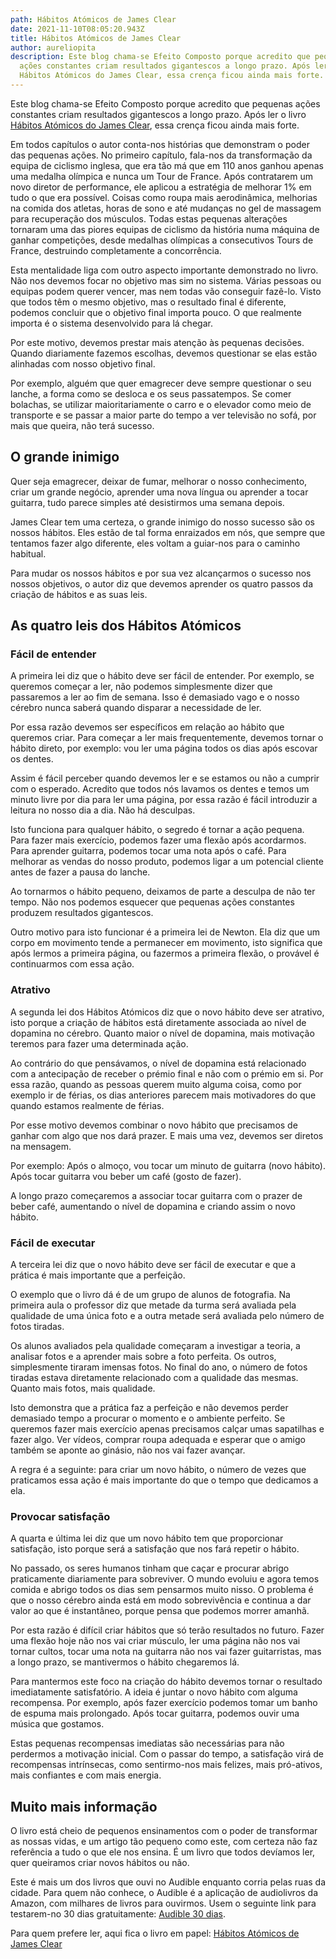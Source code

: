 ```yaml
---
path: Hábitos Atómicos de James Clear
date: 2021-11-10T08:05:20.943Z
title: Hábitos Atómicos de James Clear
author: aureliopita
description: Este blog chama-se Efeito Composto porque acredito que pequenas
  ações constantes criam resultados gigantescos a longo prazo. Após ler o livro
  Hábitos Atómicos do James Clear, essa crença ficou ainda mais forte.
---
```

Este blog chama-se Efeito Composto porque acredito que pequenas ações constantes criam resultados gigantescos a longo prazo. Após ler o livro <a href="https://amzn.to/3oil5qu" target="_blank"> Hábitos Atómicos do James Clear</a>, essa crença ficou ainda mais forte.

Em todos capítulos o autor conta-nos histórias que demonstram o poder das pequenas ações. No primeiro capítulo, fala-nos da transformação da equipa de ciclismo inglesa, que era tão má que em 110 anos ganhou apenas uma medalha olímpica e nunca um Tour de France. Após contratarem um novo diretor de performance, ele aplicou a estratégia de melhorar 1% em tudo o que era possível. Coisas como roupa mais aerodinâmica, melhorias na comida dos atletas, horas de sono e até mudanças no gel de massagem para recuperação dos músculos. Todas estas pequenas alterações tornaram uma das piores equipas de ciclismo da história numa máquina de ganhar competições, desde medalhas olímpicas a consecutivos Tours de France, destruindo completamente a concorrência. 

Esta mentalidade liga com outro aspecto importante demonstrado no livro. Não nos devemos focar no objetivo mas sim no sistema. Várias pessoas ou equipas podem querer vencer, mas nem todas vão conseguir fazê-lo. Visto que todos têm o mesmo objetivo, mas o resultado final é diferente, podemos concluir que o objetivo final importa pouco. O que realmente importa é o sistema desenvolvido para lá chegar.

Por este motivo, devemos prestar mais atenção às pequenas decisões. Quando diariamente fazemos escolhas, devemos questionar se elas estão alinhadas com nosso objetivo final. 

Por exemplo, alguém que quer emagrecer deve sempre questionar o seu lanche, a forma como se desloca e os seus passatempos. Se comer bolachas, se utilizar maioritariamente o carro e o elevador como meio de transporte e se passar a maior parte do tempo a ver televisão no sofá, por mais que queira, não terá sucesso.

## O grande inimigo

Quer seja emagrecer, deixar de fumar, melhorar o nosso conhecimento, criar um grande negócio, aprender uma nova língua ou aprender a tocar guitarra, tudo parece simples até desistirmos uma semana depois.

James Clear tem uma certeza, o grande inimigo do nosso sucesso são os nossos hábitos. Eles estão de tal forma enraizados em nós, que sempre que tentamos fazer algo diferente, eles voltam a guiar-nos para o caminho habitual.

Para mudar os nossos hábitos e por sua vez alcançarmos o sucesso nos nossos objetivos, o autor diz que devemos aprender os quatro passos da criação de hábitos e as suas leis.

## As quatro leis dos Hábitos Atómicos

### Fácil de entender

A primeira lei diz que o hábito deve ser fácil de entender. Por exemplo, se queremos começar a ler, não podemos simplesmente dizer que passaremos a ler ao fim de semana. Isso é demasiado vago e o nosso cérebro nunca saberá quando disparar a necessidade de ler.

Por essa razão devemos ser específicos em relação ao hábito que queremos criar. Para começar a ler mais frequentemente, devemos tornar o hábito direto, por exemplo: vou ler uma página todos os dias após escovar os dentes.

Assim é fácil perceber quando devemos ler e se estamos ou não a cumprir com o esperado. Acredito que todos nós lavamos os dentes e temos um minuto livre por dia para ler uma página, por essa razão é fácil introduzir a leitura no nosso dia a dia. Não há desculpas.

Isto funciona para qualquer hábito, o segredo é tornar a ação pequena. Para fazer mais exercício, podemos fazer uma flexão após acordarmos. Para aprender guitarra, podemos tocar uma nota após o café. Para melhorar as vendas do nosso produto, podemos ligar a um potencial cliente antes de fazer a pausa do lanche.

Ao tornarmos o hábito pequeno, deixamos de parte a desculpa de não ter tempo. Não nos podemos esquecer que pequenas ações constantes produzem resultados gigantescos. 

Outro motivo para isto funcionar é a primeira lei de Newton. Ela diz que um corpo em movimento tende a permanecer em movimento, isto significa que após lermos a primeira página, ou fazermos a primeira flexão, o provável é continuarmos com essa ação.

### Atrativo

A segunda lei dos Hábitos Atómicos diz que o novo hábito deve ser atrativo, isto porque a criação de hábitos está diretamente associada ao nível de dopamina no cérebro. Quanto maior o nível de dopamina, mais motivação teremos para fazer uma determinada ação. 

Ao contrário do que pensávamos, o nível de dopamina está relacionado com a antecipação de receber o prémio final e não com o prémio em si. Por essa razão, quando as pessoas querem muito alguma coisa, como por exemplo ir de férias, os dias anteriores parecem mais motivadores do que quando estamos realmente de férias.

Por esse motivo devemos combinar o novo hábito que precisamos de ganhar com algo que nos dará prazer. E mais uma vez, devemos ser diretos na mensagem.

Por exemplo: Após o almoço, vou tocar um minuto de guitarra (novo hábito). Após tocar guitarra vou beber um café (gosto de fazer).

A longo prazo começaremos a associar tocar guitarra com o prazer de beber café, aumentando o nível de dopamina e criando assim o novo hábito.

### Fácil de executar

A terceira lei diz que o novo hábito deve ser fácil de executar e que a prática é mais importante que a perfeição.

O exemplo que o livro dá é de um grupo de alunos de fotografia. Na primeira aula o professor diz que metade da turma será avaliada pela qualidade de uma única foto e a outra metade será avaliada pelo número de fotos tiradas.

Os alunos avaliados pela qualidade começaram a investigar a teoria, a analisar fotos e a aprender mais sobre a foto perfeita. Os outros, simplesmente tiraram imensas fotos. No final do ano, o número de fotos tiradas estava diretamente relacionado com a qualidade das mesmas. Quanto mais fotos, mais qualidade.

Isto demonstra que a prática faz a perfeição e não devemos perder demasiado tempo a procurar o momento e o ambiente perfeito. Se queremos fazer mais exercício apenas precisamos calçar umas sapatilhas e fazer algo. Ver vídeos, comprar roupa adequada e esperar que o amigo também se aponte ao ginásio, não nos vai fazer avançar.

A regra é a seguinte: para criar um novo hábito, o número de vezes que praticamos essa ação é mais importante do que o tempo que dedicamos a ela. 

### Provocar satisfação

A quarta e última lei diz que um novo hábito tem que proporcionar satisfação, isto porque será a satisfação que nos fará repetir o hábito.

No passado, os seres humanos tinham que caçar e procurar abrigo praticamente diariamente para sobreviver. O mundo evoluiu e agora temos comida e abrigo todos os dias sem pensarmos muito nisso. O problema é que o nosso cérebro ainda está em modo sobrevivência e continua a dar valor ao que é instantâneo, porque pensa que podemos morrer amanhã.

Por esta razão é difícil criar hábitos que só terão resultados no futuro. Fazer uma flexão hoje não nos vai criar músculo, ler uma página não nos vai tornar cultos, tocar uma nota na guitarra não nos vai fazer guitarristas, mas a longo prazo, se mantivermos o hábito chegaremos lá.

Para mantermos este foco na criação do hábito devemos tornar o resultado imediatamente satisfatório. A ideia é juntar o novo hábito com alguma recompensa. Por exemplo, após fazer exercício podemos tomar um banho de espuma mais prolongado. Após tocar guitarra, podemos ouvir uma música que gostamos.

Estas pequenas recompensas imediatas são necessárias para não perdermos a motivação inicial. Com o passar do tempo, a satisfação virá de recompensas intrínsecas, como sentirmo-nos mais felizes, mais pró-ativos, mais confiantes e com mais energia.

## Muito mais informação

O livro está cheio de pequenos ensinamentos com o poder de transformar as nossas vidas, e um artigo tão pequeno como este, com certeza não faz referência a tudo o que ele nos ensina. É um livro que todos devíamos ler, quer queiramos criar novos hábitos ou não. 

Este é mais um dos livros que ouvi no Audible enquanto corria pelas ruas da cidade. Para quem não conhece, o Audible é a aplicação de audiolivros da Amazon, com milhares de livros para ouvirmos. Usem o seguinte link para testarem-no 30 dias gratuitamente: <a href="https://amzn.to/3D4QAdN" target="_blank">Audible 30 dias</a>.



Para quem prefere ler, aqui fica o livro em papel: <a href="https://amzn.to/3oil5qu" target="_blank"> Hábitos Atómicos de James Clear</a>